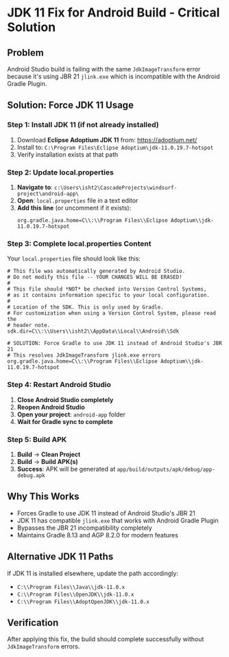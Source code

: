 # JDK 11 Fix for Android Build - Critical Solution

## **Problem**
Android Studio build is failing with the same `JdkImageTransform` error because it's using JBR 21 `jlink.exe` which is incompatible with the Android Gradle Plugin.

## **Solution: Force JDK 11 Usage**

### **Step 1: Install JDK 11 (if not already installed)**
1. Download **Eclipse Adoptium JDK 11** from: https://adoptium.net/
2. Install to: `C:\Program Files\Eclipse Adoptium\jdk-11.0.19.7-hotspot`
3. Verify installation exists at that path

### **Step 2: Update local.properties**
1. **Navigate to**: `c:\Users\isht2\CascadeProjects\windsurf-project\android-app\`
2. **Open**: `local.properties` file in a text editor
3. **Add this line** (or uncomment if it exists):
   ```
   org.gradle.java.home=C\\:\\Program Files\\Eclipse Adoptium\\jdk-11.0.19.7-hotspot
   ```

### **Step 3: Complete local.properties Content**
Your `local.properties` file should look like this:
```properties
# This file was automatically generated by Android Studio.
# Do not modify this file -- YOUR CHANGES WILL BE ERASED!
#
# This file should *NOT* be checked into Version Control Systems,
# as it contains information specific to your local configuration.
#
# Location of the SDK. This is only used by Gradle.
# For customization when using a Version Control System, please read the
# header note.
sdk.dir=C\\:\\Users\\isht2\\AppData\\Local\\Android\\Sdk

# SOLUTION: Force Gradle to use JDK 11 instead of Android Studio's JBR 21
# This resolves JdkImageTransform jlink.exe errors
org.gradle.java.home=C\\:\\Program Files\\Eclipse Adoptium\\jdk-11.0.19.7-hotspot
```

### **Step 4: Restart Android Studio**
1. **Close Android Studio completely**
2. **Reopen Android Studio**
3. **Open your project**: `android-app` folder
4. **Wait for Gradle sync to complete**

### **Step 5: Build APK**
1. **Build** → **Clean Project**
2. **Build** → **Build APK(s)**
3. **Success**: APK will be generated at `app/build/outputs/apk/debug/app-debug.apk`

## **Why This Works**
- Forces Gradle to use JDK 11 instead of Android Studio's JBR 21
- JDK 11 has compatible `jlink.exe` that works with Android Gradle Plugin
- Bypasses the JBR 21 incompatibility completely
- Maintains Gradle 8.13 and AGP 8.2.0 for modern features

## **Alternative JDK 11 Paths**
If JDK 11 is installed elsewhere, update the path accordingly:
- `C:\\Program Files\\Java\\jdk-11.0.x`
- `C:\\Program Files\\OpenJDK\\jdk-11.0.x`
- `C:\\Program Files\\AdoptOpenJDK\\jdk-11.0.x`

## **Verification**
After applying this fix, the build should complete successfully without `JdkImageTransform` errors.
